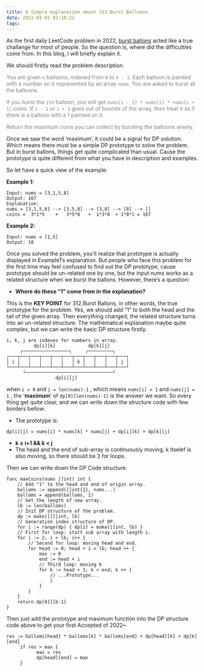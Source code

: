 ```yaml
---
title: A Simple explanation about 312.Burst Balloons
date: 2022-01-01 02:10:22
tags:
---
```

As the first daily LeetCode problem in 2022, [burst ballons](https://leetcode.com/problems/burst-balloons/) acted like a true challange for most of people. So the question is, where did the difficulties come from. In this blog, I will briefly explain it.

We should firstly read the problem description.

<font color=Grey>You are given `n` balloons, indexed from `0` to `n - 1`. Each balloon is painted with a number on it represented by an array `nums`. You are asked to burst all the balloons.

If you burst the `ith` balloon, you will get `nums[i - 1] * nums[i] * nums[i + 1]` coins. If `i - 1` or `i + 1` goes out of bounds of the array, then treat it as if there is a balloon with a 1 painted on it.

Return the maximum coins you can collect by bursting the balloons wisely.</font>

Once we saw the word ‘maximum’, it could be a signal for DP solution. Which means there must be a simple DP prototype to solve the problem. But in burst ballons, things get quite complicated than usual. Cause the prototype is quite different from what you have in description and examples.

So let have a quick view of the example:

**Example 1:**
```
Input: nums = [3,1,5,8]
Output: 167
Explanation:
nums = [3,1,5,8] --> [3,5,8] --> [3,8] --> [8] --> []
coins =  3*1*5    +   3*5*8   +  1*3*8  + 1*8*1 = 167
```
**Example 2:**
```
Input: nums = [1,5]
Output: 10
```
Once you solved the problem, you’ll realize that prototype is actually displayed in Example1’s explanation. But people who face this problem for the first time may feel confused to find out the DP prototype, cause prototype should be un-related one by one, but the input nums works as a related structure when we burst the ballons. However, there’s a question:
- **Where do these “1” come from in the explanation?**

This is the **KEY POINT** for 312.Burst Ballons, in other words, the true prototype for the problem. Yes, we should add “1” to both the head and the tail of the given array. Then everything changed, the related structure turns into an un-related structure. The mathematical explanation maybe quite complex, but we can write the basic DP structure firstly.

```
i, k, j are indexes for numbers in array.
          dp[i][k]            dp[k][j]
     ┌─────────────────┐     ┌─────────┐
┌───┬───┬───┬───┬───┬───┬───┬───┬───┬───┬───┐
│ i │   │   │   │   │   │ k │   │   │   │ j │
└───┴───┴───┴───┴───┴───┴───┴───┴───┴───┴───┘
      └────────────────────────────────┘
                  dp[i][j]
```
when `i = 0` and `j = len(nums)-1` , which means `nums[i] = 1` and `nums[j] = 1` , the ‘**maximum**’ of `dp[0][len(nums)-1]` is the answer we want. So every thing get quite clear, and we can write down the structure code with few borders bellow:
- The prototype is:
```
dp[i][j] = nums[i] * nums[k] * nums[j] + dp[i][k] + dp[k][j]
```
- **k ≥ i+1 && k < j**
- The head and the end of sub-array is continuously moving, k itselef is also moving, so there should be 3 for loops.

Then we can write down the DP Code structure:
```
func maxCoins(nums []int) int {
    // Add "1" to the head and end of origin array.
    balloms := append([]int{1}, nums...)
    balloms = append(balloms, 1)
    // Get the length of new array.
    lb := len(balloms)
    // Init DP structure of the problem.
    dp := make([][]int, lb)
    // Generation index structure of DP.
    for i := range(dp) { dp[i] = make([]int, lb) }
    // First for loop: start sub array with length i.
    for i := 2; i < lb; i++ {
        // Second for loop: moving head and end.
        for head := 0; head + i < lb; head ++ {
            max := 0
            end := head + i
            // Third loop: moving k
            for k := head + 1; k < end; k ++ {
                // ...Prototype...
                }
            }
        }
    }
    return dp[0][lb-1]
}
```
Then just add the prototype and maximum function into the DP structure code above to get your first Accepted of 2022~
```
res := balloms[head] * balloms[k] * balloms[end] + dp[head][k] + dp[k][end]
     if res > max {
           max = res
           dp[head][end] = max
     }
```